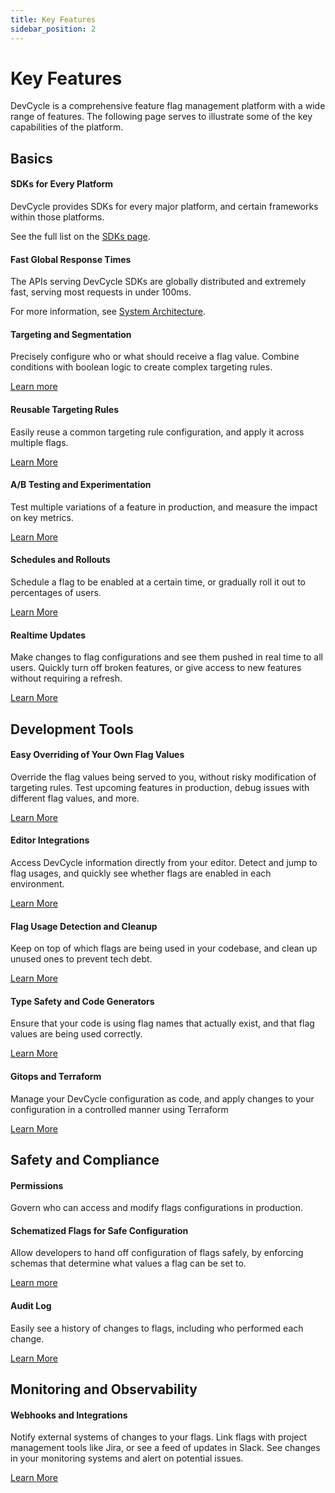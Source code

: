```yaml
---
title: Key Features
sidebar_position: 2
---
```


# Key Features

DevCycle is a comprehensive feature flag management platform with a wide range of features. The following page
serves to illustrate some of the key capabilities of the platform.

## Basics

#### SDKs for Every Platform
DevCycle provides SDKs for every major platform, and certain frameworks within those platforms.

See the full list on the [SDKs page](/sdk).

#### Fast Global Response Times
The APIs serving DevCycle SDKs are globally distributed and extremely fast, serving most requests in under 100ms.

For more information, see [System Architecture](/introduction/architecture).

#### Targeting and Segmentation
Precisely configure who or what should receive a flag value.
Combine conditions with boolean logic to create complex targeting rules.

[Learn more](/essentials/targeting)

#### Reusable Targeting Rules
Easily reuse a common targeting rule configuration, and apply it across multiple flags.

[Learn More](/extras/advanced-targeting/audiences)

#### A/B Testing and Experimentation 
Test multiple variations of a feature in production, and measure the impact on key metrics.

[Learn More](/extras/metrics/feature-experimentation)

#### Schedules and Rollouts
Schedule a flag to be enabled at a certain time, or gradually roll it out to percentages of users. 

[Learn More](/extras/advanced-targeting/rollouts)

#### Realtime Updates
Make changes to flag configurations and see them pushed in real time to all users. Quickly turn off broken features, or
give access to new features without requiring a refresh.

[Learn More](/sdk/features#realtime-updates)

## Development Tools
#### Easy Overriding of Your Own Flag Values
Override the flag values being served to you, without risky modification of targeting rules. Test upcoming features
in production, debug issues with different flag values, and more.

[Learn More](/extras/advanced-targeting/self-targeting)

#### Editor Integrations
Access DevCycle information directly from your editor. Detect and jump to flag usages, and quickly see whether flags are enabled
in each environment.

[Learn More](/integrations#ide-plugins)

#### Flag Usage Detection and Cleanup
Keep on top of which flags are being used in your codebase, and clean up unused ones to prevent tech debt.

[Learn More](/best-practices/tech-debt#code-usages)

#### Type Safety and Code Generators
Ensure that your code is using flag names that actually exist, and that flag values are being used correctly.

[Learn More](/sdk/client-side-sdks/javascript/javascript-typescript)

#### Gitops and Terraform
Manage your DevCycle configuration as code, and apply changes to your configuration in a controlled manner using Terraform

[Learn More](/integrations/terraform)

## Safety and Compliance

#### Permissions
Govern who can access and modify flags configurations in production.

#### Schematized Flags for Safe Configuration
Allow developers to hand off configuration of flags safely, by enforcing schemas that determine what values a flag
can be set to.

[Learn more](/extras/advanced-variables/variable-schemas)

#### Audit Log
Easily see a history of changes to flags, including who performed each change. 

[Learn More](/extras/audit-log)

## Monitoring and Observability

#### Webhooks and Integrations
Notify external systems of changes to your flags. Link flags with project management tools like Jira, or see a feed
of updates in Slack. See changes in your monitoring systems and alert on potential issues.

[Learn More](/integrations)
